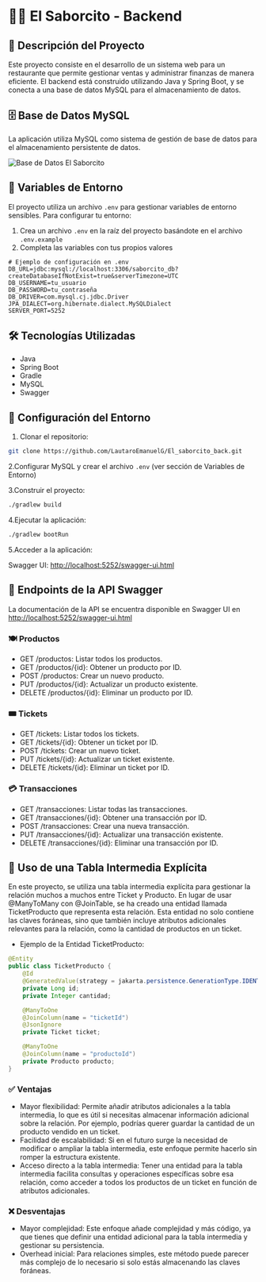 # 🍔🍟 El Saborcito - Backend

## 📜 Descripción del Proyecto

Este proyecto consiste en el desarrollo de un sistema web para un restaurante que permite gestionar ventas y administrar finanzas de manera eficiente. El backend está construido utilizando Java y Spring Boot, y se conecta a una base de datos MySQL para el almacenamiento de datos.

## 🗄️ Base de Datos MySQL

La aplicación utiliza MySQL como sistema de gestión de base de datos para el almacenamiento persistente de datos.

![Base de Datos El Saborcito](./data/El%20saborcito.png)

## 🔐 Variables de Entorno

El proyecto utiliza un archivo `.env` para gestionar variables de entorno sensibles. Para configurar tu entorno:

1. Crea un archivo `.env` en la raíz del proyecto basándote en el archivo `.env.example`
2. Completa las variables con tus propios valores

```properties
# Ejemplo de configuración en .env
DB_URL=jdbc:mysql://localhost:3306/saborcito_db?createDatabaseIfNotExist=true&serverTimezone=UTC
DB_USERNAME=tu_usuario
DB_PASSWORD=tu_contraseña
DB_DRIVER=com.mysql.cj.jdbc.Driver
JPA_DIALECT=org.hibernate.dialect.MySQLDialect
SERVER_PORT=5252
```

## 🛠️ Tecnologías Utilizadas

- Java
- Spring Boot
- Gradle
- MySQL
- Swagger

## 🚀 Configuración del Entorno

1. Clonar el repositorio:

```bash
git clone https://github.com/LautaroEmanuelG/El_saborcito_back.git
```

2.Configurar MySQL y crear el archivo `.env` (ver sección de Variables de Entorno)

3.Construir el proyecto:

```bash
./gradlew build
```

4.Ejecutar la aplicación:

```bash
./gradlew bootRun
```

5.Acceder a la aplicación:

   Swagger UI: [http://localhost:5252/swagger-ui.html](http://localhost:5252/swagger-ui.html)

## 📄 Endpoints de la API Swagger

La documentación de la API se encuentra disponible en Swagger UI en [http://localhost:5252/swagger-ui.html](http://localhost:5252/swagger-ui.html)

### 🍽️ Productos

- GET /productos: Listar todos los productos.
- GET /productos/{id}: Obtener un producto por ID.
- POST /productos: Crear un nuevo producto.
- PUT /productos/{id}: Actualizar un producto existente.
- DELETE /productos/{id}: Eliminar un producto por ID.

### 🎟️ Tickets

- GET /tickets: Listar todos los tickets.
- GET /tickets/{id}: Obtener un ticket por ID.
- POST /tickets: Crear un nuevo ticket.
- PUT /tickets/{id}: Actualizar un ticket existente.
- DELETE /tickets/{id}: Eliminar un ticket por ID.

### 💳 Transacciones

- GET /transacciones: Listar todas las transacciones.
- GET /transacciones/{id}: Obtener una transacción por ID.
- POST /transacciones: Crear una nueva transacción.
- PUT /transacciones/{id}: Actualizar una transacción existente.
- DELETE /transacciones/{id}: Eliminar una transacción por ID.

## 🔗 Uso de una Tabla Intermedia Explícita

En este proyecto, se utiliza una tabla intermedia explícita para gestionar la relación muchos a muchos entre Ticket y Producto. En lugar de usar @ManyToMany con @JoinTable, se ha creado una entidad llamada TicketProducto que representa esta relación. Esta entidad no solo contiene las claves foráneas, sino que también incluye atributos adicionales relevantes para la relación, como la cantidad de productos en un ticket.

- Ejemplo de la Entidad TicketProducto:

```java
@Entity
public class TicketProducto {
    @Id
    @GeneratedValue(strategy = jakarta.persistence.GenerationType.IDENTITY)
    private Long id;
    private Integer cantidad;

    @ManyToOne
    @JoinColumn(name = "ticketId")
    @JsonIgnore
    private Ticket ticket;

    @ManyToOne
    @JoinColumn(name = "productoId")
    private Producto producto;
}
```

### ✅ Ventajas

- Mayor flexibilidad: Permite añadir atributos adicionales a la tabla intermedia, lo que es útil si necesitas almacenar información adicional sobre la relación. Por ejemplo, podrías querer guardar la cantidad de un producto vendido en un ticket.
- Facilidad de escalabilidad: Si en el futuro surge la necesidad de modificar o ampliar la tabla intermedia, este enfoque permite hacerlo sin romper la estructura existente.
- Acceso directo a la tabla intermedia: Tener una entidad para la tabla intermedia facilita consultas y operaciones específicas sobre esa relación, como acceder a todos los productos de un ticket en función de atributos adicionales.

### ❌ Desventajas

- Mayor complejidad: Este enfoque añade complejidad y más código, ya que tienes que definir una entidad adicional para la tabla intermedia y gestionar su persistencia.
- Overhead inicial: Para relaciones simples, este método puede parecer más complejo de lo necesario si solo estás almacenando las claves foráneas.
